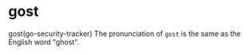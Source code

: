 # gost
gost(go-security-tracker)
The pronunciation of `gost` is the same as the English word "ghost".

